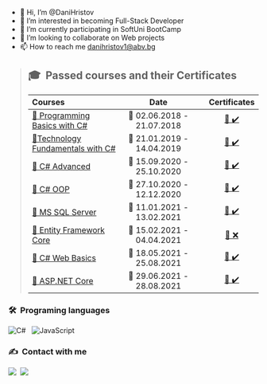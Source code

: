 - 👋 Hi, I’m @DaniHristov
- 👀 I’m interested in becoming Full-Stack Developer 
- 🌱 I’m currently participating in SoftUni BootCamp
- 💞️ I’m looking to collaborate on Web projects 
- 📫 How to reach me danihristov1@abv.bg
> ## 🎓 &nbsp;Passed courses and their Certificates
> |**Courses**|**Date**||**Certificates**|
> | :--- | :---: |-| :---: |
> |<a href="https://softuni.bg/trainings/1992/programming-basics-with-csharp-june-2018"> 📌 Programming Basics with C# </a>| 📆 02.06.2018 - 21.07.2018 | | <a href="https://softuni.bg/certificates/details/56599/75cbc077">📜&nbsp;✔️</a> |
> |<a href="https://softuni.bg/trainings/2237/technology-fundamentals-with-csharp-january-2019"> 📌Technology Fundamentals with C# </a>| 📆 21.01.2019 - 14.04.2019 | | <a href="https://softuni.bg/certificates/details/66815/fa635174">📜&nbsp;✔️</a> |
> |<a href="https://softuni.bg/trainings/3007/csharp-advanced-september-2020"> 📌 C# Advanced </a>| 📆 15.09.2020 - 25.10.2020 | |<a href="https://softuni.bg/certificates/details/90239/44a3f131">📜&nbsp;✔️</a> |
> |<a href="https://softuni.bg/trainings/3008/csharp-oop-october-2020"> 📌 C# OOP </a>| 📆 27.10.2020 - 12.12.2020 | |<a href="https://softuni.bg/certificates/details/105526/cab4ff0c">📜&nbsp;✔️</a> |
> |<a href="https://softuni.bg/trainings/3272/ms-sql-january-2021"> 📌 MS SQL Server </a>| 📆 11.01.2021 - 13.02.2021 | |<a href="https://softuni.bg/Certificates/Details/105526/cab4ff0c">📜&nbsp;✔️</a> |
> |<a href="https://softuni.bg/trainings/3221/entity-framework-core-february-2021"> 📌 Entity Framework Core </a>| 📆 15.02.2021 - 04.04.2021 | |<a href="">📜&nbsp;❌</a> 
> |<a href="https://softuni.bg/trainings/3353/csharp-web-basics-basics-may-2021"> 📌 C# Web Basics </a>| 📆 18.05.2021 - 25.08.2021 | |<a href="https://softuni.bg/certificates/details/109482/4d511dfe">📜&nbsp;✔️</a> |
> |<a href="https://softuni.bg/trainings/3354/asp-dot-net-core-june-2021"> 📌 ASP.NET Core </a>| 📆  29.06.2021 - 28.08.2021 | |<a href="">📜&nbsp;✔️</a> |

### 🛠️ &nbsp;Programing languages
![C#](https://img.shields.io/badge/-C%23-239120?style=flat&logo=c-sharp&logoColor=white)&nbsp;&nbsp;
![JavaScript](https://img.shields.io/badge/-JavaScript-red)&nbsp;&nbsp;

### ✍️ &nbsp;Contact with me

<a href="https://www.linkedin.com/in/daniel-hristov-697285200/"><img src="https://img.shields.io/badge/-Daniel%20Hristov-0A66C2?style=flat&logo=linkedin&logoColor=white"/></a>&nbsp;
<a href="https://www.facebook.com/daniel.hristov.946/"><img src="https://img.shields.io/badge/-Daniel%20Hristov-1877F2?style=flat&logo=facebook&logoColor=white"/></a>&nbsp;

<!---
DaniHristov/DaniHristov is a ✨ special ✨ repository because its `README.md` (this file) appears on your GitHub profile.
You can click the Preview link to take a look at your changes.
--->
